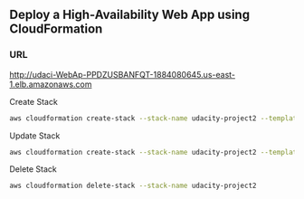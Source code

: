 ## Deploy a High-Availability Web App using CloudFormation

### URL
http://udaci-WebAp-PPDZUSBANFQT-1884080645.us-east-1.elb.amazonaws.com


Create Stack
```bash
aws cloudformation create-stack --stack-name udacity-project2 --template-body file://script/project-starter.yml  --parameters file://script/server-parameters.json --region=us-east-1 
```

Update Stack
```bash
aws cloudformation create-stack --stack-name udacity-project2 --template-body file://script/project-starter.yml  --parameters file://script/server-parameters.json --region=us-east-1 
```

Delete Stack
```bash
aws cloudformation delete-stack --stack-name udacity-project2
```